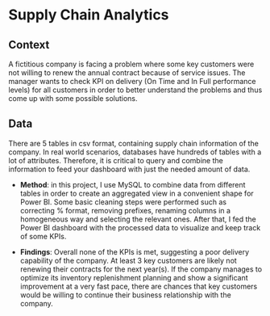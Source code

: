 
# Supply Chain Analytics

## **Context** 
A fictitious company is facing a problem where some key customers were not willing to renew the annual contract because of service issues. The manager wants to check KPI on delivery (On Time and In Full performance levels) for all customers in order to better understand the problems and thus come up with some possible solutions.

## **Data**
There are 5 tables in csv format, containing supply chain information of the company. In real world scenarios, databases have hundreds of tables with a lot of attributes. Therefore, it is critical to query and combine the information to feed your dashboard with just the needed amount of data.

- **Method**: in this project, I use MySQL to combine data from different tables in order to create an aggregated view in a convenient shape for Power BI. Some basic cleaning steps were performed such as correcting % format, removing prefixes, renaming columns in a homogeneous way and selecting the relevant ones. After that, I fed the Power BI dashboard with the processed data to visualize and keep track of some KPIs.

- **Findings**: Overall none of the KPIs is met, suggesting a poor delivery capability of the company. At least 3 key customers are likely not renewing their contracts for the next year(s).
If the company manages to optimize its inventory replenishment planning and show a significant improvement at a very fast pace, there are chances that key customers would be willing to continue their business relationship with the company.
